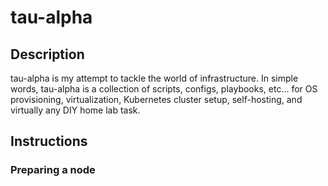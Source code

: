 # tau-alpha

## Description
tau-alpha is my attempt to tackle the world of infrastructure. In simple words, tau-alpha is a collection of scripts, configs, playbooks, etc...
for OS provisioning, virtualization, Kubernetes cluster setup,  self-hosting, and virtually any DIY home lab task.

## Instructions

### Preparing a node


